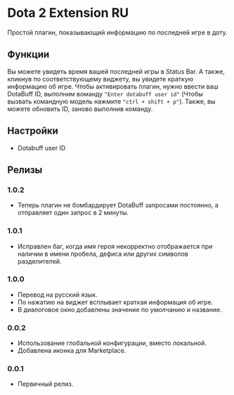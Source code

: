 # Dota 2 Extension RU

Простой плагин, показывающий информацию по последней игре в доту.

## Функции

Вы можете увидеть время вашей последней игры в Status Bar. А также, кликнув по соответствующему виджету, вы увидете краткую информацию об игре. Чтобы активировать плагин, нужно ввести ваш DotaBuff ID, выполним воманду `"Enter dotabuff user id"` (Чтобы вызвать командную модель нажмите `"ctrl + shift + p"`). Также, вы можете обновить ID, заново выполнив команду.

## Настройки

* Dotabuff user ID

## Релизы

### 1.0.2

* Теперь плагин не бомбардирует DotaBuff запросами постоянно, а отправляет один запрос в 2 минуты.

### 1.0.1

* Исправлен баг, когда имя героя некорректно отображается при наличии в имени пробела, дефиса или других символов разделителей.

### 1.0.0

* Перевод на русский язык.
* По нажатию на виджет всплывает краткая информация об игре.
* В диалоговое окно добавлены значение по умолчанию и название.

### 0.0.2

* Использование глобальной конфигурации, вместо локальной.
* Добавлена иконка для Marketplace.

### 0.0.1

* Первичный релиз.
